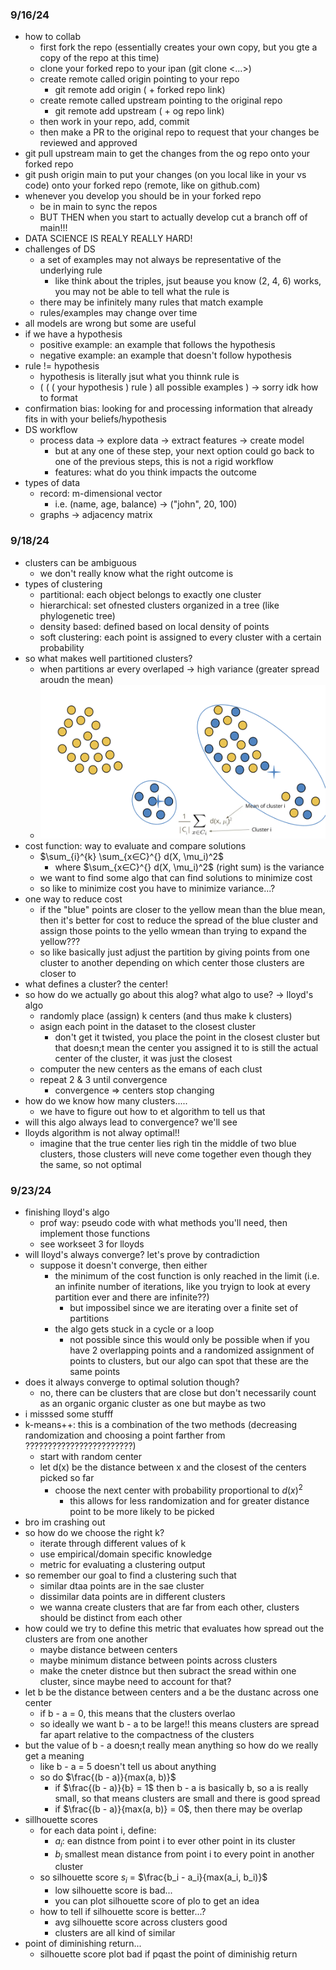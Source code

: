 ### 9/16/24
* how to collab
  * first fork the repo (essentially creates your own copy, but you gte a copy of the repo at this time)
  * clone your forked repo to your ipan (git clone <...>)
  * create remote called origin pointing to your repo
      * git remote add origin ( + forked repo link)
  * create remote called upstream pointing to the original repo
      * git remote add upstream ( + og repo link)
  * then work in your repo, add, commit
  * then make a PR to the original repo to request that your changes be reviewed and approved 
* git pull upstream main to get the changes from the og repo onto your forked repo
* git push origin main to put your changes (on you local like in your vs code) onto your forked repo (remote, like on github.com)
* whenever you develop you should be in your forked repo
  * be in main to sync the repos
  * BUT THEN when you start to actually develop cut a branch off of main!!! 
* DATA SCIENCE IS REALY REALLY HARD!
* challenges of DS
  * a set of examples may not always be representative of the underlying rule
    * like think about the triples, jsut beause you know (2, 4, 6) works, you may not be able to tell what the rule is
  * there may be infinitely many rules that match example
  * rules/examples may change over time
* all models are wrong but some are useful
* if we have a hypothesis
  * positive example: an example that follows the hypothesis
  * negative example: an example that doesn't follow hypothesis
* rule != hypothesis
  * hypothesis is literally jsut what you thinnk rule is
  * ( ( ( your hypothesis ) rule ) all possible examples ) -> sorry idk how to format
* confirmation bias: looking for and processing information that already fits in with your beliefs/hypothesis
* DS workflow
  * process data -> explore data -> extract features -> create model
    * but at any one of these step, your next option could go back to one of the previous steps, this is not a rigid workflow
    * features: what do you think impacts the outcome
* types of data
  * record: m-dimensional vector
    * i.e. (name, age, balance) -> ("john", 20, 100)
  * graphs -> adjacency matrix
  
  
### 9/18/24
* clusters can be ambiguous
    * we don't really know what the right outcome is
* types of clustering
    * partitional: each object belongs to exactly one cluster
    * hierarchical: set ofnested clusters organized in a tree (like phylogenetic tree)
    * density based: defined based on local density of points
    * soft clustering: each point is assigned to every cluster with a certain probability
* so what makes well partitioned clusters?
    * when partitions ar every overlaped -> high variance (greater spread aroudn the mean)
    * ![image info](./assets/clusters.png)
* cost function: way to evaluate and compare solutions
    * $\sum_{i}^{k} \sum_{x∈C}^{} d(X, \mu_i)^2$
        * where $\sum_{x∈C}^{} d(X, \mu_i)^2$ (right sum) is the variance
    * we want to find some algo that can find solutions to minimize cost
    * so like to minimize cost you have to minimize variance...?
* one way to reduce cost
    * if the "blue" points are closer to the yellow mean than the blue mean, then it's better for cost to reduce the spread of the blue cluster and assign those points to the yello wmean than trying to expand the yellow???
    * so like basically just adjust the partition by giving points from one cluster to another depending on which center those clusters are closer to
* what defines a cluster? the center!
* so how do we actually go about this alog? what algo to use? -> lloyd's algo
    * randomly place (assign) k centers (and thus make k clusters)
    * asign each point in the dataset to the closest cluster
        * don't get it twisted, you place the point in the closest cluster but that doesn;t mean the center you assigned it to is still the actual center of the cluster, it was just the closest
    * computer the new centers as the emans of each clust
    * repeat 2 & 3 until convergence
        * convergence => centers stop changing
* how do we know how many clusters.....
    * we have to figure out how to et algorithm to tell us that
* will this algo always lead to convergence? we'll see
* lloyds algorithm is not alway optimal!!
    * imagine that the true center lies righ tin the middle of two blue clusters, those clusters will neve come together even though they the same, so not optimal

### 9/23/24
* finishing lloyd's algo
    * prof way: pseudo code with what methods you'll need, then implement those functions
    * see workseet 3 for lloyds
* will lloyd's always converge? let's prove by contradiction
    * suppose it doesn't converge, then either
        * the minimum of the cost function is only reached in the limit (i.e. an infinite number of iterations, like you tryign to look at every partition ever and there are infinite??)
            * but impossibel since we are iterating over a finite set of partitions
        * the algo gets stuck in a cycle or a loop
            * not possible since this would only be possible when if you have 2 overlapping points and a randomized assignment of points to clusters, but our algo can spot that these are the same points
* does it always converge to optimal solution though?
    * no, there can be clusters that are close but don't necessarily count as an organic organic cluster as one but maybe as two
* i misssed some stufff
* k-means++: this is a combination of the two methods (decreasing randomization and choosing a point farther from ????????????????????????)
    * start with random center
    * let d(x) be the distance between x and the closest of the centers picked so far
        * choose the next center with probability proportional to $d(x)^2$
            * this allows for less randomization and for greater distance point to be more likely to be picked
* bro im crashing out
* so how do we choose the right k?
    * iterate through different values of k
    * use empirical/domain specific knowledge
    * metric for evaluating a clustering output
* so remember our goal to find a clustering such that
    * similar dtaa points are in the sae cluster
    * dissimilar data points are in different clusters
    * we wanna create clusters that are far from each other, clusters should be distinct from each other
* how could we try to define this metric that evaluates how spread out the clusters are from one another
    * maybe distance between centers
    * maybe minimum distance between points across clusters
    * make the cneter distnce but then subract the sread within one cluster, since maybe need to account for that?
* let b be the distance between centers and a be the dustanc across one center
    * if b - a = 0, this means that the clusters overlao
    * so ideally we want b - a to be large!! this means clusters are spread far apart relative to the compactness of the clusters
* but the value of b - a doesn;t really mean anything so how do we really get a meaning
    * like b - a = 5 doesn't tell us about anything
    * so do $\frac{(b - a)}{max(a, b)}$
        * if $\frac{(b - a)}{b} = 1$ then b - a is basically b, so a is really small, so that means clusters are small and there is good spread
        * if $\frac{(b - a)}{max(a, b)} = 0$, then there may be overlap
* sillhouette scores
    * for each data point i, define:
        * $a_i$: ean distnce from point i to ever other point in its cluster
        * $b_i$ smallest mean distance from point i to every point in another cluster
    * so silhouette score $s_i$ = $\frac{b_i - a_i}{max(a_i, b_i)}$
        * low silhouette score is bad...
        * you can plot silhouette score of plo to get an idea
    * how to tell if silhouette score is better...?
        * avg silhouette score across clusters good
        * clusters are all kind of similar
* point of diminishing return...
    * silhouette score plot bad if pqast the point of diminishig return